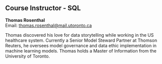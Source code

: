 ## Course Instructor - SQL

**Thomas Rosenthal**  
Email: thomas.rosenthal@mail.utoronto.ca  

Thomas discovered his love for data storytelling while working in the US healthcare system. Currently a Senior Model Steward Partner at Thomson Reuters, he oversees model governance and data ethic implementation in machine learning models. Thomas holds a Master of Information from the University of Toronto.